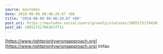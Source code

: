 ```yaml
---
source: mastodon
date: 2018-08-09 00:46:29.67 +00
title: "2018-08-09 00:46:29.67 +00"
post_uri: https://mastodon.social/users/gravely/statuses/100517517043637731
post_id: 100517517043637731
---
```

[https://www.rightprioritywrongapproach.org](https://www.rightprioritywrongapproach.org) lmfao



